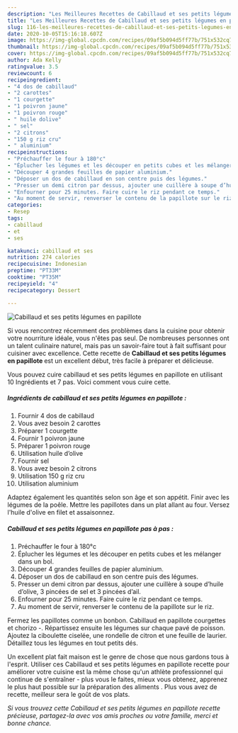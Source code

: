 ```yaml
---
description: "Les Meilleures Recettes de Cabillaud et ses petits légumes en papillote"
title: "Les Meilleures Recettes de Cabillaud et ses petits légumes en papillote"
slug: 116-les-meilleures-recettes-de-cabillaud-et-ses-petits-legumes-en-papillote
date: 2020-10-05T15:16:18.607Z
image: https://img-global.cpcdn.com/recipes/09af5b094d5ff77b/751x532cq70/cabillaud-et-ses-petits-legumes-en-papillote-photo-principale-de-la-recette.jpg
thumbnail: https://img-global.cpcdn.com/recipes/09af5b094d5ff77b/751x532cq70/cabillaud-et-ses-petits-legumes-en-papillote-photo-principale-de-la-recette.jpg
cover: https://img-global.cpcdn.com/recipes/09af5b094d5ff77b/751x532cq70/cabillaud-et-ses-petits-legumes-en-papillote-photo-principale-de-la-recette.jpg
author: Ada Kelly
ratingvalue: 3.5
reviewcount: 6
recipeingredient:
- "4 dos de cabillaud"
- "2 carottes"
- "1 courgette"
- "1 poivron jaune"
- "1 poivron rouge"
- " huile dolive"
- " sel"
- "2 citrons"
- "150 g riz cru"
- " aluminium"
recipeinstructions:
- "Préchauffer le four à 180°c"
- "Éplucher les légumes et les découper en petits cubes et les mélanger dans un bol."
- "Découper 4 grandes feuilles de papier aluminium."
- "Déposer un dos de cabillaud en son centre puis des légumes."
- "Presser un demi citron par dessus, ajouter une cuillère à soupe d’huile d’olive, 3 pincées de sel et 3 pincées d’ail."
- "Enfourner pour 25 minutes. Faire cuire le riz pendant ce temps."
- "Au moment de servir, renverser le contenu de la papillote sur le riz."
categories:
- Resep
tags:
- cabillaud
- et
- ses

katakunci: cabillaud et ses 
nutrition: 274 calories
recipecuisine: Indonesian
preptime: "PT33M"
cooktime: "PT35M"
recipeyield: "4"
recipecategory: Dessert

---
```



![Cabillaud et ses petits légumes en papillote](https://img-global.cpcdn.com/recipes/09af5b094d5ff77b/751x532cq70/cabillaud-et-ses-petits-legumes-en-papillote-photo-principale-de-la-recette.jpg)

Si vous rencontrez récemment des problèmes dans la cuisine pour obtenir votre nourriture idéale, vous n'êtes pas seul. De nombreuses personnes ont un talent culinaire naturel, mais pas un savoir-faire tout à fait suffisant pour cuisiner avec excellence. Cette recette de <strong> Cabillaud et ses petits légumes en papillote </strong> est un excellent début, très facile à préparer et délicieuse.

<!--inarticleads1-->

Vous pouvez cuire cabillaud et ses petits légumes en papillote en utilisant 10 Ingrédients et 7 pas. Voici comment vous cuire cette.

##### Ingrédients de cabillaud et ses petits légumes en papillote :

1. Fournir 4 dos de cabillaud
1. Vous avez besoin 2 carottes
1. Préparer 1 courgette
1. Fournir 1 poivron jaune
1. Préparer 1 poivron rouge
1. Utilisation  huile d’olive
1. Fournir  sel
1. Vous avez besoin 2 citrons
1. Utilisation 150 g riz cru
1. Utilisation  aluminium


Adaptez également les quantités selon son âge et son appétit. Finir avec les légumes de la poêle. Mettre les papillotes dans un plat allant au four. Versez l&#39;huile d&#39;olive en filet et assaisonnez. 

<!--inarticleads2-->

##### Cabillaud et ses petits légumes en papillote pas à pas :

1. Préchauffer le four à 180°c
1. Éplucher les légumes et les découper en petits cubes et les mélanger dans un bol.
1. Découper 4 grandes feuilles de papier aluminium.
1. Déposer un dos de cabillaud en son centre puis des légumes.
1. Presser un demi citron par dessus, ajouter une cuillère à soupe d’huile d’olive, 3 pincées de sel et 3 pincées d’ail.
1. Enfourner pour 25 minutes. Faire cuire le riz pendant ce temps.
1. Au moment de servir, renverser le contenu de la papillote sur le riz.


Fermez les papillotes comme un bonbon. Cabillaud en papillote courgettes et chorizo -. Répartissez ensuite les légumes sur chaque pavé de poisson. Ajoutez la ciboulette ciselée, une rondelle de citron et une feuille de laurier. Détaillez tous les légumes en tout petits dés. 

<!--inarticleads1-->

<p>
Un excellent plat fait maison est le genre de chose que nous gardons tous à l'esprit. Utiliser ces Cabillaud et ses petits légumes en papillote recette pour améliorer votre cuisine est la même chose qu'un athlète professionnel qui continue de s'entraîner - plus vous le faites, mieux vous obtenez, apprenez le plus haut possible sur la préparation des aliments . Plus vous avez de recette, meilleur sera le goût de vos plats.
</p>

<p>
<i>Si vous trouvez cette Cabillaud et ses petits légumes en papillote recette précieuse, partagez-la avec vos amis proches ou votre famille, merci et bonne chance.</i>
</p>
